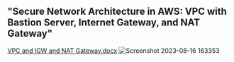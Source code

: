 "Secure Network Architecture in AWS: VPC with Bastion Server, Internet Gateway, and NAT Gateway"
------------------------------------------------------------------------------------------------

[VPC and IGW and NAT Gateway.docx](https://github.com/harshaprasad21/AWS-projects/files/12379052/VPC.and.IGW.and.NAT.Gateway.docx)
![Screenshot 2023-08-16 163353](https://github.com/harshaprasad21/AWS-projects/assets/139056896/1fca86fd-5115-49c6-8fcd-1e980b27fdf3)
